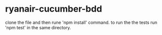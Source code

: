 # ryanair-cucumber-bdd
 clone the file and then rune 'npm install' command.
 to run the the tests run 'npm test' in the same directory.